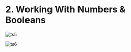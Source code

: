 # 2. Working With Numbers & Booleans

![ts5](https://user-images.githubusercontent.com/50626798/236880439-4034719d-d439-40d3-856c-20c6937fe813.png)

![ts6](https://user-images.githubusercontent.com/50626798/236880446-eb4b1ab9-2cdb-4bf4-8dab-12a3ca7a6c58.png)
